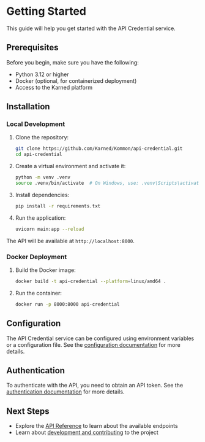 # Getting Started

This guide will help you get started with the API Credential service.

## Prerequisites

Before you begin, make sure you have the following:

- Python 3.12 or higher
- Docker (optional, for containerized deployment)
- Access to the Karned platform

## Installation

### Local Development

1. Clone the repository:
   ```bash
   git clone https://github.com/Karned/Kommon/api-credential.git
   cd api-credential
   ```

2. Create a virtual environment and activate it:
   ```bash
   python -m venv .venv
   source .venv/bin/activate  # On Windows, use: .venv\Scripts\activate
   ```

3. Install dependencies:
   ```bash
   pip install -r requirements.txt
   ```

4. Run the application:
   ```bash
   uvicorn main:app --reload
   ```

The API will be available at `http://localhost:8000`.

### Docker Deployment

1. Build the Docker image:
   ```bash
   docker build -t api-credential --platform=linux/amd64 .
   ```

2. Run the container:
   ```bash
   docker run -p 8000:8000 api-credential
   ```

## Configuration

The API Credential service can be configured using environment variables or a configuration file. See the [configuration documentation](development/setup.md#configuration) for more details.

## Authentication

To authenticate with the API, you need to obtain an API token. See the [authentication documentation](api/overview.md#authentication) for more details.

## Next Steps

- Explore the [API Reference](api/overview.md) to learn about the available endpoints
- Learn about [development and contributing](development/contributing.md) to the project